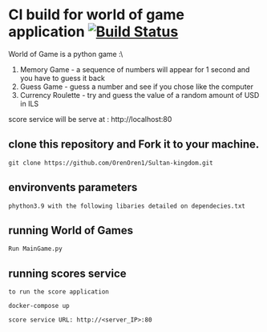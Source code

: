 # CI build for world of game  application [![Build Status](https://travis-ci.org/spring-projects/spring-petclinic.png?branch=main)](https://travis-ci.org/spring-projects/spring-petclinic/)

World of Game is a python game :\
1. Memory Game - a sequence of numbers will appear for 1 second and you have to guess it back
2. Guess Game - guess a number and see if you chose like the computer
3. Currency Roulette - try and guess the value of a random amount of USD in ILS

score service will be serve at : http://localhost:80


## clone this repository and Fork it to your machine.

```
git clone https://github.com/OrenOren1/Sultan-kingdom.git
```
## environvents parameters

```
phython3.9 with the following libaries detailed on dependecies.txt
```
## running World of Games

```
Run MainGame.py 
```
## running scores service

```
to run the score application

docker-compose up

score service URL: http://<server_IP>:80
```

